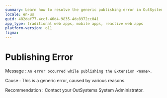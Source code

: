 ```yaml
---
summary: Learn how to resolve the generic publishing error in OutSystems 11 (O11) by contacting your system administrator.
locale: en-us
guid: 482daf77-4ccf-46d4-9835-4de8972cc041
app_type: traditional web apps, mobile apps, reactive web apps
platform-version: o11
figma:
---
```


# Publishing Error

Message
:   `An error occurred while publishing the Extension <name>.`

Cause
:   This is a generic error, caused by various reasons.

Recommendation 
:   Contact your OutSystems System Administrator.
